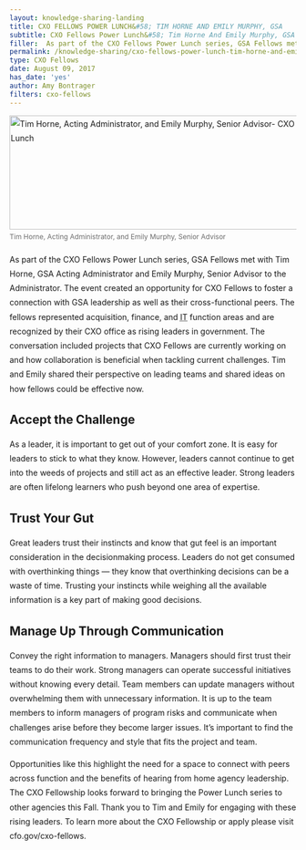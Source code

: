 ```yaml
---
layout: knowledge-sharing-landing
title: CXO FELLOWS POWER LUNCH&#58; TIM HORNE AND EMILY MURPHY, GSA
subtitle: CXO Fellows Power Lunch&#58; Tim Horne And Emily Murphy, GSA
filler:  As part of the CXO Fellows Power Lunch series, GSA Fellows met with Tim Horne, GSA Acting Administrator and Emily Murphy, Senior Advisor to the Administrator.
permalink: /knowledge-sharing/cxo-fellows-power-lunch-tim-horne-and-emily-murphy-gsa/
type: CXO Fellows
date: August 09, 2017
has_date: 'yes'
author: Amy Bontrager
filters: cxo-fellows
---
```


<div style="line-height: 1.8em;margin-bottom: 80px; display: block;">
			<figure style="width: 600px; margin-left: auto;margin-right: auto; margin-bottom: 15px; max-width: 100%;"><img style="vertical-align: middle;" src="{{ site.baseurl }}/wp-content/uploads/2017/08/CXO-GSA-Power-Lunch.png" alt="Tim Horne, Acting Administrator, and Emily Murphy, Senior Advisor- CXO GSA Power Lunch" width="600" height="200" sizes="(max-width: 600px) 100vw, 600px"><figcaption  style="font-size: 12px; color: #6B6B6B;">Tim Horne, Acting Administrator, and Emily Murphy, Senior Advisor</figcaption></figure>
<p><span style="font-weight: 400;">As part of the CXO Fellows Power Lunch series, GSA Fellows met with Tim Horne, GSA Acting Administrator and Emily Murphy, Senior Advisor to the Administrator. The event created an opportunity for CXO Fellows to foster a connection with GSA leadership as well as their cross-functional peers. The fellows represented acquisition, finance, and <abbr title="Information Technology">IT</abbr> function areas and are recognized by their CXO office as rising leaders in government. The conversation included projects that CXO Fellows are currently working on and how collaboration is beneficial when tackling current challenges. Tim and Emily shared their perspective on leading teams and shared ideas on how fellows could be effective now.</span></p>
<h2>Accept the Challenge</h2>
<p><span style="font-weight: 400;">As a leader, it is important to get out of your comfort zone. It is easy for leaders to stick to what they know. However, leaders cannot continue to get into the weeds of projects and still act as an effective leader. Strong leaders are often lifelong learners who push beyond one area of expertise.</span></p>
<h2>Trust Your Gut</h2>
<p><span style="font-weight: 400;">Great leaders trust their instincts and know that gut feel is an important consideration in the decisionmaking process. Leaders do not get consumed with overthinking things — they know that overthinking decisions can be a waste of time. Trusting your instincts while weighing all the available information is a key part of making good decisions.</span></p>
<h2>Manage Up Through Communication</h2>
<p><span style="font-weight: 400;">Convey the right information to managers. Managers should first trust their teams to do their work. Strong managers can operate successful initiatives without knowing every detail. Team members can update managers without overwhelming them with unnecessary information. It is up to the team members to inform managers of program risks and communicate when challenges arise before they become larger issues. </span><span style="font-weight: 400;">It’s important to find the communication frequency and style that fits the project and team</span><span style="font-weight: 400;">.</span></p>
<p><span style="font-weight: 400;">Opportunities like this highlight the need for a space to connect with peers across function and the benefits of hearing from home agency leadership. The CXO Fellowship looks forward to bringing the Power Lunch series to other agencies this Fall. Thank you to Tim and Emily for engaging with these rising leaders. To learn more about the CXO Fellowship or apply please visit cfo.gov/cxo-fellows.</span></p>
		</div>
